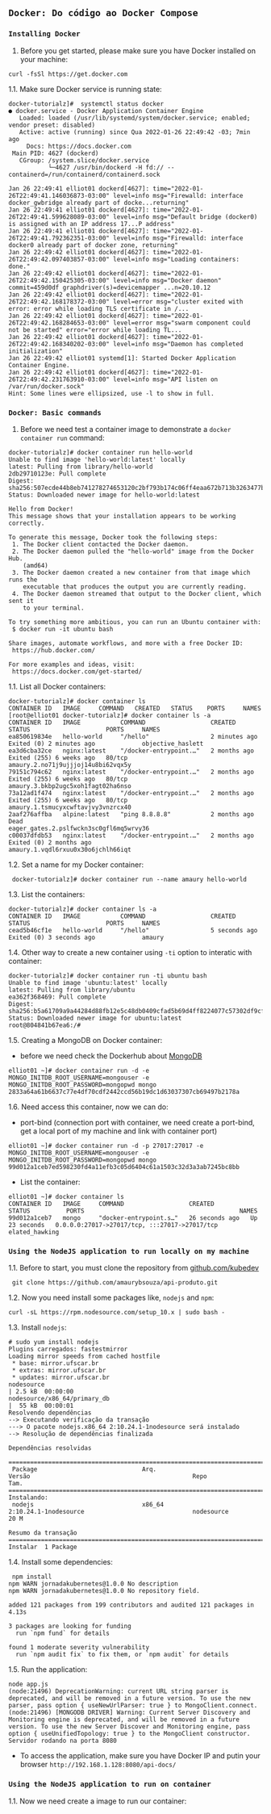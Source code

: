 ## `Docker: Do código ao Docker Compose`

### `Installing Docker`

1. Before you get started, please make sure you have Docker installed on your machine:

```
curl -fsSl https://get.docker.com
```

1.1. Make sure Docker service is running state:

```
docker-tutorialz]#  systemctl status docker
● docker.service - Docker Application Container Engine
   Loaded: loaded (/usr/lib/systemd/system/docker.service; enabled; vendor preset: disabled)
   Active: active (running) since Qua 2022-01-26 22:49:42 -03; 7min ago
     Docs: https://docs.docker.com
 Main PID: 4627 (dockerd)
   CGroup: /system.slice/docker.service
           └─4627 /usr/bin/dockerd -H fd:// --containerd=/run/containerd/containerd.sock

Jan 26 22:49:41 elliot01 dockerd[4627]: time="2022-01-26T22:49:41.146036873-03:00" level=info msg="Firewalld: interface docker_gwbridge already part of docke...returning"
Jan 26 22:49:41 elliot01 dockerd[4627]: time="2022-01-26T22:49:41.599628089-03:00" level=info msg="Default bridge (docker0) is assigned with an IP address 17...P address"
Jan 26 22:49:41 elliot01 dockerd[4627]: time="2022-01-26T22:49:41.792362351-03:00" level=info msg="Firewalld: interface docker0 already part of docker zone, returning"
Jan 26 22:49:42 elliot01 dockerd[4627]: time="2022-01-26T22:49:42.097403857-03:00" level=info msg="Loading containers: done."
Jan 26 22:49:42 elliot01 dockerd[4627]: time="2022-01-26T22:49:42.150425305-03:00" level=info msg="Docker daemon" commit=459d0df graphdriver(s)=devicemapper ...n=20.10.12
Jan 26 22:49:42 elliot01 dockerd[4627]: time="2022-01-26T22:49:42.168178372-03:00" level=error msg="cluster exited with error: error while loading TLS certificate in /...
Jan 26 22:49:42 elliot01 dockerd[4627]: time="2022-01-26T22:49:42.168284653-03:00" level=error msg="swarm component could not be started" error="error while loading TL...
Jan 26 22:49:42 elliot01 dockerd[4627]: time="2022-01-26T22:49:42.168340202-03:00" level=info msg="Daemon has completed initialization"
Jan 26 22:49:42 elliot01 systemd[1]: Started Docker Application Container Engine.
Jan 26 22:49:42 elliot01 dockerd[4627]: time="2022-01-26T22:49:42.231763910-03:00" level=info msg="API listen on /var/run/docker.sock"
Hint: Some lines were ellipsized, use -l to show in full.
```

### `Docker: Basic commands`

1. Before we need test a container image to demonstrate a `docker container run` command:

```
docker-tutorialz]# docker container run hello-world
Unable to find image 'hello-world:latest' locally
latest: Pulling from library/hello-world
2db29710123e: Pull complete
Digest: sha256:507ecde44b8eb741278274653120c2bf793b174c06ff4eaa672b713b3263477b
Status: Downloaded newer image for hello-world:latest

Hello from Docker!
This message shows that your installation appears to be working correctly.

To generate this message, Docker took the following steps:
 1. The Docker client contacted the Docker daemon.
 2. The Docker daemon pulled the "hello-world" image from the Docker Hub.
    (amd64)
 3. The Docker daemon created a new container from that image which runs the
    executable that produces the output you are currently reading.
 4. The Docker daemon streamed that output to the Docker client, which sent it
    to your terminal.

To try something more ambitious, you can run an Ubuntu container with:
 $ docker run -it ubuntu bash

Share images, automate workflows, and more with a free Docker ID:
 https://hub.docker.com/

For more examples and ideas, visit:
 https://docs.docker.com/get-started/
```

1.1. List all Docker containers:

```
docker-tutorialz]# docker container ls
CONTAINER ID   IMAGE     COMMAND   CREATED   STATUS    PORTS     NAMES
[root@elliot01 docker-tutorialz]# docker container ls -a
CONTAINER ID   IMAGE           COMMAND                  CREATED         STATUS                     PORTS     NAMES
ea850619834e   hello-world     "/hello"                 2 minutes ago   Exited (0) 2 minutes ago             objective_haslett
ea3d6cba32ce   nginx:latest    "/docker-entrypoint.…"   2 months ago    Exited (255) 6 weeks ago   80/tcp    amaury.2.no71j9ujjjoj14u8bi62vqx5y
79151c794c62   nginx:latest    "/docker-entrypoint.…"   2 months ago    Exited (255) 6 weeks ago   80/tcp    amaury.3.bkbp2ugc5xoh1fagt02ha6nso
73a12ad1f474   nginx:latest    "/docker-entrypoint.…"   2 months ago    Exited (255) 6 weeks ago   80/tcp    amaury.1.tsmucyxcwftavjvy3vnzrcx40
2aaf276affba   alpine:latest   "ping 8.8.8.8"           2 months ago    Dead                                 eager_gates.2.pslfwckn3sc0gfl6mq5wrvy36
c00037dfdb53   nginx:latest    "/docker-entrypoint.…"   2 months ago    Exited (0) 2 months ago              amaury.1.vqdl6rxuu0x30o6jchlh66iqt
```

1.2. Set a name for my Docker container:

```
 docker-tutorialz]# docker container run --name amaury hello-world
```

1.3. List the containers:

```
docker-tutorialz]# docker container ls -a
CONTAINER ID   IMAGE           COMMAND                  CREATED         STATUS                     PORTS     NAMES
cead5b46cf1e   hello-world     "/hello"                 5 seconds ago   Exited (0) 3 seconds ago             amaury
```

1.4. Other way to create a new container using `-ti` option to interatic with container:

```
docker-tutorialz]# docker container run -ti ubuntu bash
Unable to find image 'ubuntu:latest' locally
latest: Pulling from library/ubuntu
ea362f368469: Pull complete
Digest: sha256:b5a61709a9a44284d88fb12e5c48db0409cfad5b69d4ff8224077c57302df9cf
Status: Downloaded newer image for ubuntu:latest
root@804841b67ea6:/#
```

1.5. Creating a MongoDB on Docker container:
- before we need check the Dockerhub about [MongoDB](https://hub.docker.com/_/mongo)

```
elliot01 ~]# docker container run -d -e MONGO_INITDB_ROOT_USERNAME=mongouser -e MONGO_INITDB_ROOT_PASSWORD=mongopwd mongo
2833a64a61b6637c77e4df70cdf2442ccd56b19dc1d63037307cb69497b2178a
```

1.6. Need access this container, now we can do:

- port-bind (connection port with container, we need create a port-bind, get a local port of my machine and link with container port)

```
elliot01 ~]# docker container run -d -p 27017:27017 -e MONGO_INITDB_ROOT_USERNAME=mongouser -e MONGO_INITDB_ROOT_PASSWORD=mongopwd mongo
99d012a1ceb7ed598230fd4a11efb3c05d6404c61a1503c32d3a3ab7245bc8bb
```

- List the container:

```
elliot01 ~]# docker container ls
CONTAINER ID   IMAGE     COMMAND                  CREATED          STATUS          PORTS                                           NAMES
99d012a1ceb7   mongo     "docker-entrypoint.s…"   26 seconds ago   Up 23 seconds   0.0.0.0:27017->27017/tcp, :::27017->27017/tcp   elated_hawking
```

### `Using the NodeJS application to run locally on my machine`

1.1. Before to start, you must clone the repository from [github.com/kubedev](https://github.com/KubeDev/api-produto)

```
 git clone https://github.com/amaurybsouza/api-produto.git
```

1.2. Now you need install some packages like, `nodejs` and `npm`:

```
curl -sL https://rpm.nodesource.com/setup_10.x | sudo bash -
```

1.3. Install `nodejs`:

```
# sudo yum install nodejs
Plugins carregados: fastestmirror
Loading mirror speeds from cached hostfile
 * base: mirror.ufscar.br
 * extras: mirror.ufscar.br
 * updates: mirror.ufscar.br
nodesource                                                                                                                                         | 2.5 kB  00:00:00
nodesource/x86_64/primary_db                                                                                                                       |  55 kB  00:00:01
Resolvendo dependências
--> Executando verificação da transação
---> O pacote nodejs.x86_64 2:10.24.1-1nodesource será instalado
--> Resolução de dependências finalizada

Dependências resolvidas

==========================================================================================================================================================================
 Package                             Arq.                                Versão                                             Repo                                     Tam.
==========================================================================================================================================================================
Instalando:
 nodejs                              x86_64                              2:10.24.1-1nodesource                              nodesource                               20 M

Resumo da transação
==========================================================================================================================================================================
Instalar  1 Package
```

1.4. Install some dependencies:

```
 npm install
npm WARN jornadakubernetes@1.0.0 No description
npm WARN jornadakubernetes@1.0.0 No repository field.

added 121 packages from 199 contributors and audited 121 packages in 4.13s

3 packages are looking for funding
  run `npm fund` for details

found 1 moderate severity vulnerability
  run `npm audit fix` to fix them, or `npm audit` for details
```

1.5. Run the application:

```
node app.js
(node:21496) DeprecationWarning: current URL string parser is deprecated, and will be removed in a future version. To use the new parser, pass option { useNewUrlParser: true } to MongoClient.connect.
(node:21496) [MONGODB DRIVER] Warning: Current Server Discovery and Monitoring engine is deprecated, and will be removed in a future version. To use the new Server Discover and Monitoring engine, pass option { useUnifiedTopology: true } to the MongoClient constructor.
Servidor rodando na porta 8080
```

- To access the application, make sure you have Docker IP and putin your browser `http://192.168.1.128:8080/api-docs/`

### `Using the NodeJS application to run on container`

1.1. Now we need create a image to run our container:

```
```



